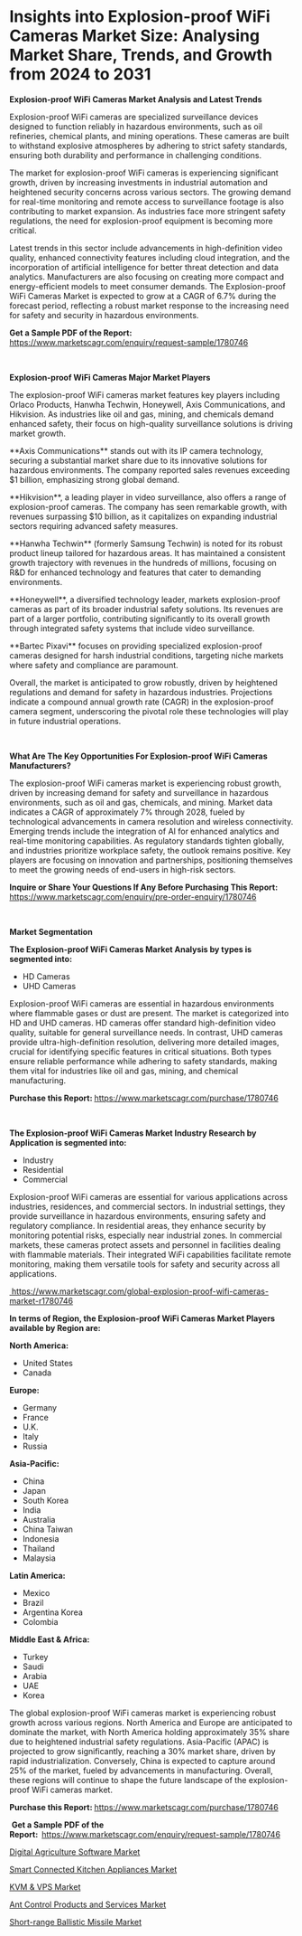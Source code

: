 <p><h1>Insights into Explosion-proof WiFi Cameras Market Size: Analysing Market Share, Trends, and Growth from 2024 to 2031</h1></p><p><strong>Explosion-proof WiFi Cameras Market Analysis and Latest Trends</strong></p>
<p><p>Explosion-proof WiFi cameras are specialized surveillance devices designed to function reliably in hazardous environments, such as oil refineries, chemical plants, and mining operations. These cameras are built to withstand explosive atmospheres by adhering to strict safety standards, ensuring both durability and performance in challenging conditions. </p><p>The market for explosion-proof WiFi cameras is experiencing significant growth, driven by increasing investments in industrial automation and heightened security concerns across various sectors. The growing demand for real-time monitoring and remote access to surveillance footage is also contributing to market expansion. As industries face more stringent safety regulations, the need for explosion-proof equipment is becoming more critical.</p><p>Latest trends in this sector include advancements in high-definition video quality, enhanced connectivity features including cloud integration, and the incorporation of artificial intelligence for better threat detection and data analytics. Manufacturers are also focusing on creating more compact and energy-efficient models to meet consumer demands. The Explosion-proof WiFi Cameras Market is expected to grow at a CAGR of 6.7% during the forecast period, reflecting a robust market response to the increasing need for safety and security in hazardous environments.</p></p>
<p><strong>Get a Sample PDF of the Report:&nbsp;</strong> <a href="https://www.marketscagr.com/enquiry/request-sample/1780746?utm_campaign=1339&utm_medium=2&utm_source=Github&utm_content=ia&utm_term=13102024&utm_id=explosion-proof-wifi-cameras">https://www.marketscagr.com/enquiry/request-sample/1780746</a></p>
<p>&nbsp;</p>
<p><strong>Explosion-proof WiFi Cameras Major Market Players</strong></p>
<p><p>The explosion-proof WiFi cameras market features key players including Orlaco Products, Hanwha Techwin, Honeywell, Axis Communications, and Hikvision. As industries like oil and gas, mining, and chemicals demand enhanced safety, their focus on high-quality surveillance solutions is driving market growth.</p><p>**Axis Communications** stands out with its IP camera technology, securing a substantial market share due to its innovative solutions for hazardous environments. The company reported sales revenues exceeding $1 billion, emphasizing strong global demand.</p><p>**Hikvision**, a leading player in video surveillance, also offers a range of explosion-proof cameras. The company has seen remarkable growth, with revenues surpassing $10 billion, as it capitalizes on expanding industrial sectors requiring advanced safety measures.</p><p>**Hanwha Techwin** (formerly Samsung Techwin) is noted for its robust product lineup tailored for hazardous areas. It has maintained a consistent growth trajectory with revenues in the hundreds of millions, focusing on R&D for enhanced technology and features that cater to demanding environments.</p><p>**Honeywell**, a diversified technology leader, markets explosion-proof cameras as part of its broader industrial safety solutions. Its revenues are part of a larger portfolio, contributing significantly to its overall growth through integrated safety systems that include video surveillance.</p><p>**Bartec Pixavi** focuses on providing specialized explosion-proof cameras designed for harsh industrial conditions, targeting niche markets where safety and compliance are paramount.</p><p>Overall, the market is anticipated to grow robustly, driven by heightened regulations and demand for safety in hazardous industries. Projections indicate a compound annual growth rate (CAGR) in the explosion-proof camera segment, underscoring the pivotal role these technologies will play in future industrial operations.</p></p>
<p>&nbsp;</p>
<p><strong>What Are The Key Opportunities For Explosion-proof WiFi Cameras Manufacturers?</strong></p>
<p><p>The explosion-proof WiFi cameras market is experiencing robust growth, driven by increasing demand for safety and surveillance in hazardous environments, such as oil and gas, chemicals, and mining. Market data indicates a CAGR of approximately 7% through 2028, fueled by technological advancements in camera resolution and wireless connectivity. Emerging trends include the integration of AI for enhanced analytics and real-time monitoring capabilities. As regulatory standards tighten globally, and industries prioritize workplace safety, the outlook remains positive. Key players are focusing on innovation and partnerships, positioning themselves to meet the growing needs of end-users in high-risk sectors.</p></p>
<p><strong>Inquire or Share Your Questions If Any Before Purchasing This Report:</strong> <a href="https://www.marketscagr.com/enquiry/pre-order-enquiry/1780746?utm_campaign=1339&utm_medium=2&utm_source=Github&utm_content=ia&utm_term=13102024&utm_id=explosion-proof-wifi-cameras">https://www.marketscagr.com/enquiry/pre-order-enquiry/1780746</a></p>
<p>&nbsp;</p>
<p><strong>Market Segmentation</strong></p>
<p><strong>The Explosion-proof WiFi Cameras Market Analysis by types is segmented into:</strong></p>
<p><ul><li>HD Cameras</li><li>UHD Cameras</li></ul></p>
<p><p>Explosion-proof WiFi cameras are essential in hazardous environments where flammable gases or dust are present. The market is categorized into HD and UHD cameras. HD cameras offer standard high-definition video quality, suitable for general surveillance needs. In contrast, UHD cameras provide ultra-high-definition resolution, delivering more detailed images, crucial for identifying specific features in critical situations. Both types ensure reliable performance while adhering to safety standards, making them vital for industries like oil and gas, mining, and chemical manufacturing.</p></p>
<p><strong>Purchase this Report:&nbsp;</strong><a href="https://www.marketscagr.com/purchase/1780746?utm_campaign=1339&utm_medium=2&utm_source=Github&utm_content=ia&utm_term=13102024&utm_id=explosion-proof-wifi-cameras">https://www.marketscagr.com/purchase/1780746</a></p>
<p>&nbsp;</p>
<p><strong>The Explosion-proof WiFi Cameras Market Industry Research by Application is segmented into:</strong></p>
<p><ul><li>Industry</li><li>Residential</li><li>Commercial</li></ul></p>
<p><p>Explosion-proof WiFi cameras are essential for various applications across industries, residences, and commercial sectors. In industrial settings, they provide surveillance in hazardous environments, ensuring safety and regulatory compliance. In residential areas, they enhance security by monitoring potential risks, especially near industrial zones. In commercial markets, these cameras protect assets and personnel in facilities dealing with flammable materials. Their integrated WiFi capabilities facilitate remote monitoring, making them versatile tools for safety and security across all applications.</p></p>
<p><a href="https://www.marketscagr.com/global-explosion-proof-wifi-cameras-market-r1780746?utm_campaign=1339&utm_medium=2&utm_source=Github&utm_content=ia&utm_term=13102024&utm_id=explosion-proof-wifi-cameras">&nbsp;https://www.marketscagr.com/global-explosion-proof-wifi-cameras-market-r1780746</a></p>
<p><strong>In terms of Region, the Explosion-proof WiFi Cameras Market Players available by Region are:</strong></p>
<p>
    <p> <strong> North America: </strong>
        <ul>
            <li>United States</li>
            <li>Canada</li>
        </ul>
        </p> 
    <p> <strong> Europe: </strong>
        <ul>
            <li>Germany</li>
            <li>France</li>
            <li>U.K.</li>
            <li>Italy</li>
            <li>Russia</li>
        </ul>
        </p> 
    <p> <strong> Asia-Pacific: </strong>
        <ul>
            <li>China</li>
            <li>Japan</li>
            <li>South Korea</li>
            <li>India</li>
            <li>Australia</li>
            <li>China Taiwan</li>
            <li>Indonesia</li>
            <li>Thailand</li>
            <li>Malaysia</li>
        </ul>
        </p> 
    <p> <strong> Latin America: </strong>
        <ul>
            <li>Mexico</li>
            <li>Brazil</li>
            <li>Argentina Korea</li>
            <li>Colombia</li>
        </ul>
        </p> 
    <p> <strong> Middle East & Africa: </strong>
        <ul>
            <li>Turkey</li>
            <li>Saudi</li>
            <li>Arabia</li>
            <li>UAE</li>
            <li>Korea</li>
        </ul>
    </p>
    </p>
<p><p>The global explosion-proof WiFi cameras market is experiencing robust growth across various regions. North America and Europe are anticipated to dominate the market, with North America holding approximately 35% share due to heightened industrial safety regulations. Asia-Pacific (APAC) is projected to grow significantly, reaching a 30% market share, driven by rapid industrialization. Conversely, China is expected to capture around 25% of the market, fueled by advancements in manufacturing. Overall, these regions will continue to shape the future landscape of the explosion-proof WiFi cameras market.</p></p>
<p><strong>Purchase this Report: </strong><a href="https://www.marketscagr.com/purchase/1780746?utm_campaign=1339&utm_medium=2&utm_source=Github&utm_content=ia&utm_term=13102024&utm_id=explosion-proof-wifi-cameras">https://www.marketscagr.com/purchase/1780746</a></p>
<p>&nbsp;<strong>Get a Sample PDF of the Report:&nbsp;&nbsp;</strong><a href="https://www.marketscagr.com/enquiry/request-sample/1780746?utm_campaign=1339&utm_medium=2&utm_source=Github&utm_content=ia&utm_term=13102024&utm_id=explosion-proof-wifi-cameras">https://www.marketscagr.com/enquiry/request-sample/1780746</a></p>
<p><strong></strong></p>
<p><p><a href="https://www.linkedin.com/pulse/digital-agriculture-software-market-opportunities-emerging-kicff?utm_campaign=1339&utm_medium=2&utm_source=Github&utm_content=ia&utm_term=13102024&utm_id=explosion-proof-wifi-cameras">Digital Agriculture Software Market</a></p><p><a href="https://www.linkedin.com/pulse/strategic-roadmap-success-global-smart-connected-kitchen-bk5mc?utm_campaign=1339&utm_medium=2&utm_source=Github&utm_content=ia&utm_term=13102024&utm_id=explosion-proof-wifi-cameras">Smart Connected Kitchen Appliances Market</a></p><p><a href="https://www.linkedin.com/pulse/kvm-vps-market-evolution-regional-adaptations-innovation-uc0rc?utm_campaign=1339&utm_medium=2&utm_source=Github&utm_content=ia&utm_term=13102024&utm_id=explosion-proof-wifi-cameras">KVM & VPS Market</a></p><p><a href="https://www.linkedin.com/pulse/ant-control-products-services-market-size-growth-industry-soacf?utm_campaign=1339&utm_medium=2&utm_source=Github&utm_content=ia&utm_term=13102024&utm_id=explosion-proof-wifi-cameras">Ant Control Products and Services Market</a></p><p><a href="https://www.linkedin.com/pulse/global-short-range-ballistic-missile-market-landscape-future-gawlf?utm_campaign=1339&utm_medium=2&utm_source=Github&utm_content=ia&utm_term=13102024&utm_id=explosion-proof-wifi-cameras">Short-range Ballistic Missile Market</a></p></p>